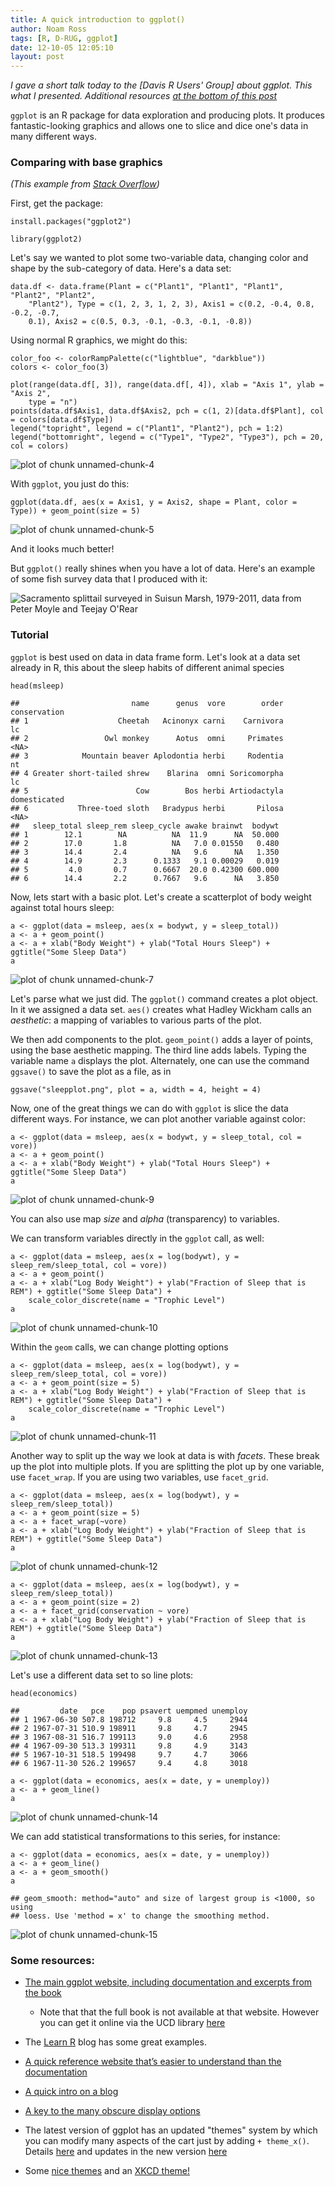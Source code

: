 ```yaml
---
title: A quick introduction to ggplot()
author: Noam Ross
tags: [R, D-RUG, ggplot]
date: 12-10-05 12:05:10
layout: post
--- 
```



*I gave a short talk today to the [Davis R Users' Group] about ggplot.
This what I presented. Additional resources [at the bottom of this
post](#some-resources)*

`ggplot` is an R package for data exploration and producing plots. It
produces fantastic-looking graphics and allows one to slice and dice
one's data in many different ways.

### Comparing with base graphics

*(This example from [Stack
Overflow](http://stackoverflow.com/questions/11679019/recreating-a-ggplot2-geom-point-using-base-graphics))*

First, get the package:

~~~~ {.r}
install.packages("ggplot2")
~~~~

~~~~ {.r}
library(ggplot2)
~~~~

Let's say we wanted to plot some two-variable data, changing color and
shape by the sub-category of data. Here's a data set:

~~~~ {.r}
data.df <- data.frame(Plant = c("Plant1", "Plant1", "Plant1", "Plant2", "Plant2", 
    "Plant2"), Type = c(1, 2, 3, 1, 2, 3), Axis1 = c(0.2, -0.4, 0.8, -0.2, -0.7, 
    0.1), Axis2 = c(0.5, 0.3, -0.1, -0.3, -0.1, -0.8))
~~~~

Using normal R graphics, we might do this:

~~~~ {.r}
color_foo <- colorRampPalette(c("lightblue", "darkblue"))
colors <- color_foo(3)

plot(range(data.df[, 3]), range(data.df[, 4]), xlab = "Axis 1", ylab = "Axis 2", 
    type = "n")
points(data.df$Axis1, data.df$Axis2, pch = c(1, 2)[data.df$Plant], col = colors[data.df$Type])
legend("topright", legend = c("Plant1", "Plant2"), pch = 1:2)
legend("bottomright", legend = c("Type1", "Type2", "Type3"), pch = 20, col = colors)
~~~~

![plot of chunk
unnamed-chunk-4](/images/ggplotfigs/unnamed-chunk-4.png)

With `ggplot`, you just do this:

~~~~ {.r}
ggplot(data.df, aes(x = Axis1, y = Axis2, shape = Plant, color = Type)) + geom_point(size = 5)
~~~~

![plot of chunk
unnamed-chunk-5](/images/ggplotfigs/unnamed-chunk-5.png)

And it looks much better!

But `ggplot()` really shines when you have a lot of data. Here's an
example of some fish survey data that I produced with it:

![Sacramento splittail surveyed in Suisun Marsh, 1979-2011, data from
Peter Moyle and Teejay
O'Rear](/images/cohortplot.png)

### Tutorial

`ggplot` is best used on data in data frame form. Let's look at a data
set already in R, this about the sleep habits of different animal
species

~~~~ {.r}
head(msleep)
~~~~

    ##                         name      genus  vore        order conservation
    ## 1                    Cheetah   Acinonyx carni    Carnivora           lc
    ## 2                 Owl monkey      Aotus  omni     Primates         <NA>
    ## 3            Mountain beaver Aplodontia herbi     Rodentia           nt
    ## 4 Greater short-tailed shrew    Blarina  omni Soricomorpha           lc
    ## 5                        Cow        Bos herbi Artiodactyla domesticated
    ## 6           Three-toed sloth   Bradypus herbi       Pilosa         <NA>
    ##   sleep_total sleep_rem sleep_cycle awake brainwt  bodywt
    ## 1        12.1        NA          NA  11.9      NA  50.000
    ## 2        17.0       1.8          NA   7.0 0.01550   0.480
    ## 3        14.4       2.4          NA   9.6      NA   1.350
    ## 4        14.9       2.3      0.1333   9.1 0.00029   0.019
    ## 5         4.0       0.7      0.6667  20.0 0.42300 600.000
    ## 6        14.4       2.2      0.7667   9.6      NA   3.850

Now, lets start with a basic plot. Let's create a scatterplot of body
weight against total hours sleep:

~~~~ {.r}
a <- ggplot(data = msleep, aes(x = bodywt, y = sleep_total))
a <- a + geom_point()
a <- a + xlab("Body Weight") + ylab("Total Hours Sleep") + ggtitle("Some Sleep Data")
a
~~~~

![plot of chunk
unnamed-chunk-7](/images/ggplotfigs/unnamed-chunk-7.png)

Let's parse what we just did. The `ggplot()` command creates a plot
object. In it we assigned a data set. `aes()` creates what Hadley
Wickham calls an *aesthetic*: a mapping of variables to various parts of
the plot.

We then add components to the plot. `geom_point()` adds a layer of
points, using the base aesthetic mapping. The third line adds labels.
Typing the variable name `a` displays the plot. Alternately, one can use
the command `ggsave()` to save the plot as a file, as in

~~~~ {.r}
ggsave("sleepplot.png", plot = a, width = 4, height = 4)
~~~~

Now, one of the great things we can do with `ggplot` is slice the data
different ways. For instance, we can plot another variable against
color:

~~~~ {.r}
a <- ggplot(data = msleep, aes(x = bodywt, y = sleep_total, col = vore))
a <- a + geom_point()
a <- a + xlab("Body Weight") + ylab("Total Hours Sleep") + ggtitle("Some Sleep Data")
a
~~~~

![plot of chunk
unnamed-chunk-9](/images/ggplotfigs/unnamed-chunk-9.png)

You can also use map *size* and *alpha* (transparency) to variables.

We can transform variables directly in the `ggplot` call, as well:

~~~~ {.r}
a <- ggplot(data = msleep, aes(x = log(bodywt), y = sleep_rem/sleep_total, col = vore))
a <- a + geom_point()
a <- a + xlab("Log Body Weight") + ylab("Fraction of Sleep that is REM") + ggtitle("Some Sleep Data") + 
    scale_color_discrete(name = "Trophic Level")
a
~~~~

![plot of chunk
unnamed-chunk-10](/images/ggplotfigs/unnamed-chunk-10.png)

Within the `geom` calls, we can change plotting options

~~~~ {.r}
a <- ggplot(data = msleep, aes(x = log(bodywt), y = sleep_rem/sleep_total, col = vore))
a <- a + geom_point(size = 5)
a <- a + xlab("Log Body Weight") + ylab("Fraction of Sleep that is REM") + ggtitle("Some Sleep Data") + 
    scale_color_discrete(name = "Trophic Level")
a
~~~~

![plot of chunk
unnamed-chunk-11](/images/ggplotfigs/unnamed-chunk-11.png)

Another way to split up the way we look at data is with *facets*. These
break up the plot into multiple plots. If you are splitting the plot up
by one variable, use `facet_wrap`. If you are using two variables, use
`facet_grid`.

~~~~ {.r}
a <- ggplot(data = msleep, aes(x = log(bodywt), y = sleep_rem/sleep_total))
a <- a + geom_point(size = 5)
a <- a + facet_wrap(~vore)
a <- a + xlab("Log Body Weight") + ylab("Fraction of Sleep that is REM") + ggtitle("Some Sleep Data")
a
~~~~

![plot of chunk
unnamed-chunk-12](/images/ggplotfigs/unnamed-chunk-12.png)

~~~~ {.r}
a <- ggplot(data = msleep, aes(x = log(bodywt), y = sleep_rem/sleep_total))
a <- a + geom_point(size = 2)
a <- a + facet_grid(conservation ~ vore)
a <- a + xlab("Log Body Weight") + ylab("Fraction of Sleep that is REM") + ggtitle("Some Sleep Data")
a
~~~~

![plot of chunk
unnamed-chunk-13](/images/ggplotfigs/unnamed-chunk-13.png)

Let's use a different data set to so line plots:

~~~~ {.r}
head(economics)
~~~~

    ##         date   pce    pop psavert uempmed unemploy
    ## 1 1967-06-30 507.8 198712     9.8     4.5     2944
    ## 2 1967-07-31 510.9 198911     9.8     4.7     2945
    ## 3 1967-08-31 516.7 199113     9.0     4.6     2958
    ## 4 1967-09-30 513.3 199311     9.8     4.9     3143
    ## 5 1967-10-31 518.5 199498     9.7     4.7     3066
    ## 6 1967-11-30 526.2 199657     9.4     4.8     3018

~~~~ {.r}
a <- ggplot(data = economics, aes(x = date, y = unemploy))
a <- a + geom_line()
a
~~~~

![plot of chunk
unnamed-chunk-14](/images/ggplotfigs/unnamed-chunk-14.png)

We can add statistical transformations to this series, for instance:

~~~~ {.r}
a <- ggplot(data = economics, aes(x = date, y = unemploy))
a <- a + geom_line()
a <- a + geom_smooth()
a
~~~~

    ## geom_smooth: method="auto" and size of largest group is <1000, so using
    ## loess. Use 'method = x' to change the smoothing method.

![plot of chunk
unnamed-chunk-15](/images/ggplotfigs/unnamed-chunk-15.png)

### Some resources:

-   [The main ggplot website, including documentation and excerpts from
    the book](http://ggplot2.org/)
    -   Note that that the full book is not available at that website.
        However you can get it online via the UCD library
        [here](http://dx.doi.org/10.1007/978-0-387-98141-3)

-   The [Learn R](http://learnr.wordpress.com/) blog has some great
    examples.
-   [A quick reference website that’s easier to understand than the
    documentation](http://sape.inf.usi.ch/quick-reference/ggplot2)
-   [A quick intro on a
    blog](http://blog.echen.me/2012/01/17/quick-introduction-to-ggplot2/)
-   [A key to the many obscure display
    options](https://github.com/hadley/ggplot2/wiki/-opts()-List)
-   The latest version of ggplot has an updated "themes" system by which
    you can modify many aspects of the cart just by adding
    `+ theme_x()`. Details
    [here](http://sape.inf.usi.ch/quick-reference/ggplot2/themes) and
    updates in the new version
    [here](https://github.com/wch/ggplot2/wiki/New-theme-system)
-   Some [nice themes](https://github.com/jrnold/ggthemes) and an [XKCD
    theme!](http://stackoverflow.com/questions/12675147/how-can-we-make-xkcd-style-graphs-in-r)
